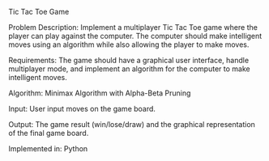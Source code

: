 Tic Tac Toe Game

Problem Description: Implement a multiplayer Tic Tac Toe game where the player can play against the computer.
The computer should make intelligent moves using an algorithm while also allowing the player to make moves.						

Requirements: The game should have a graphical user interface, handle multiplayer mode, and implement an algorithm for the computer to make intelligent moves.      					

Algorithm: Minimax Algorithm with Alpha-Beta Pruning						

Input: User input moves on the game board.						

Output: The game result (win/lose/draw) and the graphical representation of the final game board.

Implemented in: Python 
